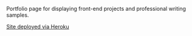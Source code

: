 Portfolio page for displaying front-end projects and professional writing samples.

[Site deployed via Heroku](http://araedavis.herokuapp.com/)
